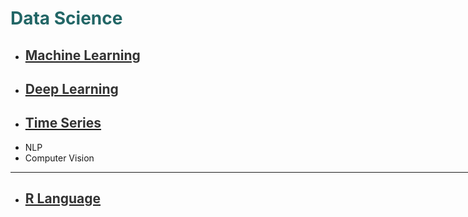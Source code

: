 <h1 style='color:#266'>Data Science</h1>

<div style='width:1000px;margin:auto'>

<ul>
<li><a href="file:///media/mosaab/Volume/Personal/Development/Courses%20Docs/Data%20Science/00_Code/0_Root.html"><font color='#333'><h2>Machine Learning</h2></font></a></li>

<li><a href="file:///media/mosaab/Volume/Personal/Development/Courses%20Docs/Data%20Science/00_Code/markdown/2_Deep%20Learning/DL_map.html"><font color='#333'><h2>Deep Learning</h2></font></a></li>

<li><a href="file:///media/mosaab/Volume/Personal/Development/Courses%20Docs/Data%20Science/00_Code/markdown/5_Time%20Series/0_html/0_TS_root.html"><font color='#333'><h2>Time Series</h2></font></a> </li>

<li>NLP</li>

<li>Computer Vision</li>
</ul>

<hr>

<ul>
<li><a href="file:///media/mosaab/Volume/Personal/Development/Courses%20Docs/Data%20Science/00_Code/markdown/6_R%20Language/0_html/0_R_Root.html"><font color='#333'><h2>R Language</h2></font></a></li>
</ul>

</div>